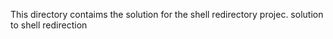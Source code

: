 This directory contaims the solution for the shell redirectory projec.
solution to shell redirection

